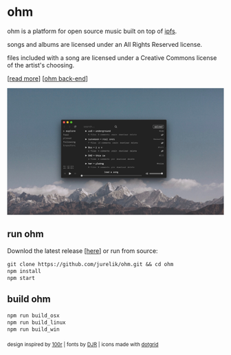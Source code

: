 # ohm

ohm is a platform for open source music built on top of [ipfs](https://ipfs.io/).

songs and albums are licensed under an All Rights Reserved license.

files included with a song are licensed under a Creative Commons license of the artist's choosing.

\[[read more](https://ohm.rip)\] \[[ohm back-end](https://github.com/jurelik/ohm-be)\]

![screenshot](screenshot.jpg)

## run ohm
Downlod the latest release \[[here](https://github.com/jurelik/ohm/releases)\] or run from source:
```
git clone https://github.com/jurelik/ohm.git && cd ohm
npm install
npm start
```

## build ohm
```
npm run build_osx
npm run build_linux
npm run build_win
```

<sub>design inspired by [100r](https://100r.co/) | fonts by [DJR](https://djr.com/) | icons made with [dotgrid](https://100r.co/site/dotgrid.html)</sub>
